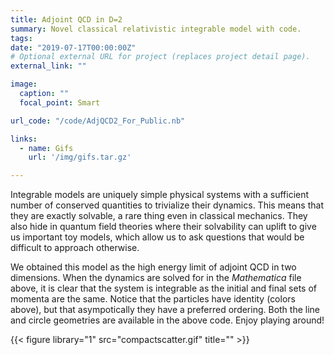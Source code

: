 ```yaml
---
title: Adjoint QCD in D=2
summary: Novel classical relativistic integrable model with code.
tags:
date: "2019-07-17T00:00:00Z"
# Optional external URL for project (replaces project detail page).
external_link: ""

image:
  caption: ""
  focal_point: Smart

url_code: "/code/AdjQCD2_For_Public.nb"

links:
  - name: Gifs
    url: '/img/gifs.tar.gz'

---
```


Integrable models are uniquely simple physical systems with a sufficient number of conserved quantities to trivialize their dynamics. This means that they are exactly solvable, a rare thing even in classical mechanics. They also hide in quantum field theories where their solvability can uplift to give us important toy models, which allow us to ask questions that would be difficult to approach otherwise.  

We obtained this model as the high energy limit of adjoint QCD in two dimensions. When the dynamics are solved for in the _Mathematica_ file above, it is clear that the system is integrable as the initial and final sets of momenta are the same. Notice that the particles have identity (colors above), but that asympotically they have a preferred ordering. Both the line and circle geometries are available in the above code. Enjoy playing around!  

{{< figure library="1" src="compactscatter.gif" title="" >}}